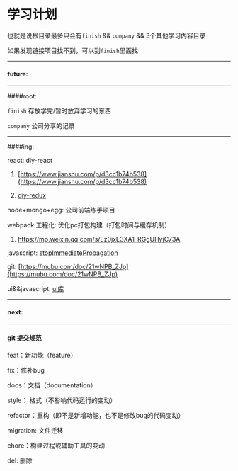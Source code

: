 学习计划
======

也就是说根目录最多只会有`finish` && `company` && 3个其他学习内容目录

如果发现链接项目找不到，可以到`finish`里面找


----
#### future:



----
####root: 

`finish` 存放学完/暂时放弃学习的东西

`company` 公司分享的记录

_________

####ing:

react: diy-react
1. [https://www.jianshu.com/p/d3cc1b74b538](https://www.jianshu.com/p/d3cc1b74b538)

2. [diy-redux](https://juejin.im/post/5a1ebe3b51882575d42f2629)

node+mongo+egg: 公司前端练手项目

webpack 工程化: 优化pc打包构建（打包时间与缓存机制）
1. https://mp.weixin.qq.com/s/Ez0jxE3XA1_RGgUHyjC73A

javascript: [stopImmediatePropagation](https://developer.mozilla.org/zh-CN/docs/Web/API/Event/stopImmediatePropagation)

git: [https://mubu.com/doc/21wNPB_ZJp](https://mubu.com/doc/21wNPB_ZJp)

ui&&javascript: 
[ui库](https://ant.design/components/select-cn/)
_________ 

#### next:


____
#### git 提交规范

feat：新功能（feature）

fix：修补bug

docs：文档（documentation）

style： 格式（不影响代码运行的变动）

refactor：重构（即不是新增功能，也不是修改bug的代码变动）

migration: 文件迁移

chore：构建过程或辅助工具的变动

del: 删除
